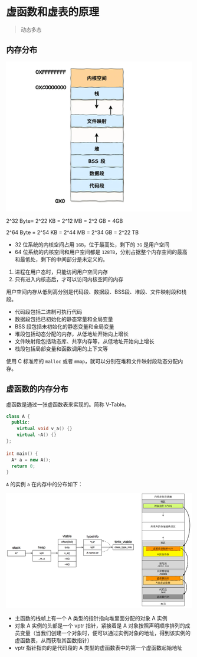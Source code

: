 ﻿# 虚函数和虚表的原理

> 动态多态

## 内存分布

![内存分布](./images/2023-03-03-19-40-27.png)

2^32 Byte= 2^22 KB = 2^12 MB  = 2^2 GB = 4GB

2^64 Byte = 2^54 KB = 2^44 MB = 2^34 GB = 2^22 TB

- 32 位系统的内核空间占用 `1GB`，位于最高处，剩下的 `3G` 是用户空间
- 64 位系统的内核空间和用户空间都是 `128TB`，分别占据整个内存空间的最高和最低处，剩下的中间部分是未定义的。

1. 进程在用户态时，只能访问用户空间内存
2. 只有进入内核态后，才可以访问内核空间的内存

用户空间内存从低到高分别是代码段、数据段、BSS段、堆段、文件映射段和栈段。

- 代码段包括二进制可执行代码
- 数据段包括已初始化的静态常量和全局变量
- BSS 段包括未初始化的静态变量和全局变量
- 堆段包括动态分配的内存，从低地址开始向上增长
- 文件映射段包括动态库、共享内存等，从低地址开始向上增长
- 栈段包括局部变量和函数调用的上下文等

使用 C 标准库的 `malloc` 或者 `mmap`，就可以分别在堆和文件映射段动态分配内存。

## 虚函数的内存分布

虚函数是通过一张虚函数表来实现的。简称 V-Table。

```cpp
class A {
  public:
    virtual void v_a() {}
    virtual ~A() {}
};

int main() {
  A* a = new A();
  return 0;
}
```

`A` 的实例 `a` 在内存中的分布如下：

![a 内存分布](./images/2023-03-03-20-25-13.png)

- 主函数的栈帧上有一个 A 类型的指针指向堆里面分配的对象 A 实例
- 对象 A 实例的头部是一个 vptr 指针，紧接着是 A 对象按照声明顺序排列的成员变量（当我们创建一个对象时，便可以通过实例对象的地址，得到该实例的虚函数表，从而获取其函数指针）
- vptr 指针指向的是代码段的 A 类型的虚函数表中的第一个虚函数起始地址
